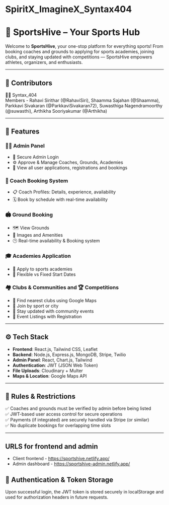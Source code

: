 # SpiritX_ImagineX_Syntax404

# 🐝 SportsHive – Your Sports Hub

Welcome to **SportsHive**, your one-stop platform for everything sports! From booking coaches and grounds to applying for sports academies, joining clubs, and staying updated with competitions — SportsHive empowers athletes, organizers, and enthusiasts.

---

## 🤝 Contributors  
👨‍💻 Syntax_404  
Members - Rahavi Sirithar (@RahaviSiri), Shaamma Sajahan (@Shaamma), Parkkavi Sivakaran (@ParkkaviSivakaran72), Suwasthiga Nagendramoorthy (@suwasthi), Arthikha Sooriyakumar (@Arthikha)

---

## 🚀 Features

### 🧑‍💼 Admin Panel  
- 🔐 Secure Admin Login  
- ⚙️ Approve & Manage Coaches, Grounds, Academies  
- 📝 View all user applications, registrations and bookings

### 🎯 Coach Booking System  
- 📋 Coach Profiles: Details, experience, availability  
- 🗓️ Book by schedule with real-time availability   

### 🏟️ Ground Booking  
- 🗺️ View Grounds 
- 📸 Images and Amenities
- 🕒 Real-time availability & Booking system  

### 🎓 Academies Application  
- 📜 Apply to sports academies 
- 🔄 Flexible vs Fixed Start Dates 

### 🏘️ Clubs & Communities and 🏆 Competitions
- 📍 Find nearest clubs using Google Maps  
- 🤝 Join by sport or city
- 📣 Stay updated with community events     
- 📆 Event Listings with Registration  
 
---

## ⚙️ Tech Stack  

- **Frontend**: React.js, Tailwind CSS, Leaflet  
- **Backend**: Node.js, Express.js, MongoDB, Stripe, Twilio  
- **Admin Panel**: React, Chart.js, Tailwind  
- **Authentication**: JWT (JSON Web Token)  
- **File Uploads**: Cloudinary + Multer  
- **Maps & Location**: Google Maps API  

---

## 📜 Rules & Restrictions  
✅ Coaches and grounds must be verified by admin before being listed  
✅ JWT-based user access control for secure operations  
✅ Payments (if integrated) are securely handled via Stripe (or similar)  
✅ No duplicate bookings for overlapping time slots  

---

## URLS for frontend and admin

- Client frontend - https://sportshive.netlify.app/
- Admin dashboard - https://sportshive-admin.netlify.app/

## 🔐 Authentication & Token Storage
Upon successful login, the JWT token is stored securely in localStorage and used for authorization headers in future requests.
